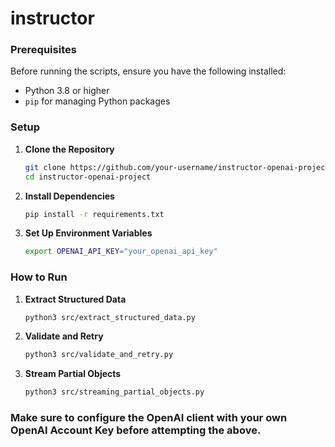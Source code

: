 ﻿# instructor

### Prerequisites

Before running the scripts, ensure you have the following installed:

- Python 3.8 or higher
- `pip` for managing Python packages

### Setup

1. **Clone the Repository**

   ```bash
   git clone https://github.com/your-username/instructor-openai-project.git
   cd instructor-openai-project

2. **Install Dependencies**

   ```bash
   pip install -r requirements.txt

3. **Set Up Environment Variables**

   ```bash
   export OPENAI_API_KEY="your_openai_api_key"

### How to Run

1. **Extract Structured Data**
   ``` bash
   python3 src/extract_structured_data.py
2. **Validate and Retry**
   ``` bash
   python3 src/validate_and_retry.py
3. **Stream Partial Objects**
   ``` bash
   python3 src/streaming_partial_objects.py

### Make sure to configure the OpenAI client with your own OpenAI Account Key before attempting the above.
